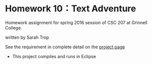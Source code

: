 # Homework 10：Text Adventure
Homework assignment for spring 2016 session of CSC 207 at Grinnell College.

written by Sarah Trop

See the requirement in complete detail on the [project page](http://www.cs.grinnell.edu/~osera/courses/csc207/16sp/homeworks/10-text-adventure.html)

* This project compiles and runs in Eclipse
